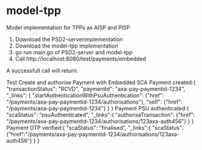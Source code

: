 # model-tpp
Model implementation for TPPs as AISP and PISP

1. Download the PSD2-serverimplementation 
2. Download the model-tpp implementation 
3. go run main.go of PSD2-server and model-tpp 
4. Call http://localhost:8080/test/payments/embedded 

A successfull call will return: 

Test Create and authorise Payment with Embedded SCA
Payment created:{
		"transactionStatus": "RCVD",
		"paymentId": "axa-pay-paymentid-1234",
		"_links": {
	"startAuthenticationWithPsuAuthentication": {"href": "/payments/axa-pay-paymentid-1234/authorisations"},
	"self": {"href": "/payments/axa-pay-paymentid-1234"} }
	}
Payment PSU authenticated:{
		"scaStatus": "psuAuthenticated",
	  "_links":{
	  "authoriseTransaction": {"href": "/payments/axa-pay-paymentid-1234/authorisations/123axa-auth456"}
		}
	  }
Payment OTP verified:{
		"scaStatus": "finalised",
		"_links":{
	  "scaStatus": {"href":"/payments/axa-pay-paymentid-1234/authorisations/123axa-auth456"}
	  } }
